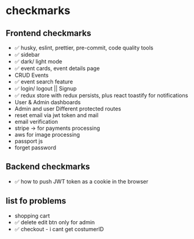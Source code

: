 # checkmarks

## Frontend checkmarks

* ✅ husky, eslint, prettier, pre-commit, code quality tools
* ✅ sidebar
* ✅ dark/ light mode
* ✅ event cards, event details page
* CRUD Events
* ✅ event search feature
* ✅ login/ logout || Signup
* ✅ redux store with redux persists, plus react toastify for notifications
* User & Admin dashboards
* Admin and user Different protected routes
* reset email via jwt token and mail 
* email verification
* stripe -> for payments processing
* aws for image processing
* passport js
* forget password

## Backend checkmarks

* ✅ how to push JWT token as a cookie in the browser
## list fo problems 
* shopping cart
* ✅ delete edit btn only for admin
* ✅ checkout - i cant get costumerID
